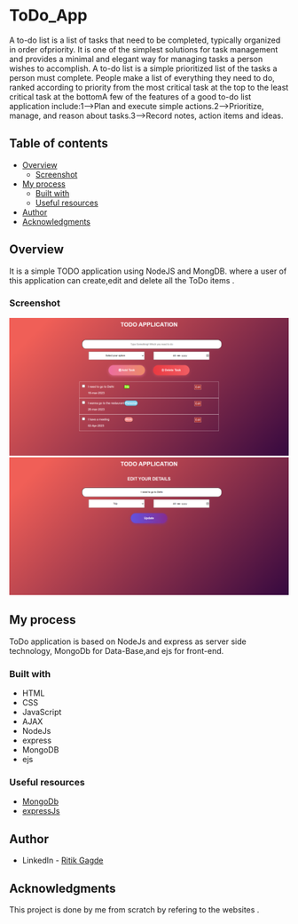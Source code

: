 # ToDo_App

A to-do list is a list of tasks that need to be completed, typically organized in order ofpriority. It is one of the simplest solutions for task management and provides a minimal and elegant way for managing tasks a person wishes to accomplish.
A to-do list is a simple prioritized list of the tasks a person must complete. People make a list of everything they need to do, ranked according to priority from the most critical task at the top to the least critical task at the bottomA few of the features of a good to-do list application include:1-->Plan and execute simple actions.2-->Prioritize, manage, and reason about tasks.3-->Record notes, action items and ideas.
## Table of contents

- [Overview](#overview)
  - [Screenshot](#screenshot)
- [My process](#my-process)
  - [Built with](#built-with)
  - [Useful resources](#useful-resources)
- [Author](#author)
- [Acknowledgments](#acknowledgments)

## Overview

It is a simple TODO application using NodeJS and MongDB. where a user of this application can create,edit and delete all the ToDo items .

### Screenshot

![](images/ss.PNG)
![](images/edit.PNG)

## My process

ToDo application is based on NodeJs and express as server side technology, MongoDb for Data-Base,and ejs for front-end.  
### Built with

- HTML
- CSS
- JavaScript
- AJAX
- NodeJs
- express
- MongoDB
- ejs
### Useful resources

- [MongoDb](https://mongoosejs.com/)
- [expressJs](https://expressjs.com/)

## Author

- LinkedIn - [Ritik Gagde](https://www.linkedin.com/in/ritik-gagde21)


## Acknowledgments

This project is done by me from scratch by refering to the websites .
